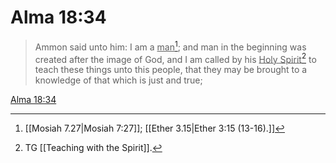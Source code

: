 # Alma 18:34

> Ammon said unto him: I am a <u>man</u>[^a]; and man in the beginning was created after the image of God, and I am called by his <u>Holy Spirit</u>[^b] to teach these things unto this people, that they may be brought to a knowledge of that which is just and true;

[Alma 18:34](https://www.churchofjesuschrist.org/study/scriptures/bofm/alma/18?lang=eng&id=p34#p34)


[^a]: [[Mosiah 7.27|Mosiah 7:27]]; [[Ether 3.15|Ether 3:15 (13-16).]]
[^b]: TG [[Teaching with the Spirit]].
